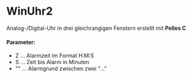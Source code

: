 # WinUhr2
 Analog-/Digital-Uhr in drei gleichrangigen Fenstern
 erstellt mit **Pelles C**

#### Parameter:
* Z  ... Alarmzeit im Format H:M:S
* S  ... Zeit bis Alarm in Minuten
* "" ... Alarmgrund zwischen zwei "..."


